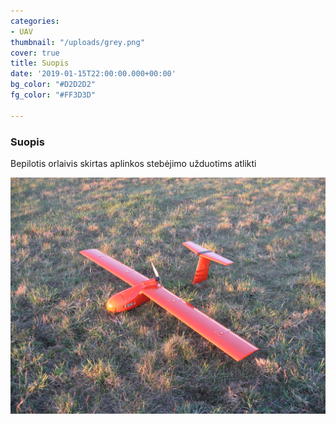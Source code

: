 ```yaml
---
categories:
- UAV
thumbnail: "/uploads/grey.png"
cover: true
title: Suopis
date: '2019-01-15T22:00:00.000+00:00'
bg_color: "#D2D2D2"
fg_color: "#FF3D3D"

---
```


### Suopis

Bepilotis orlaivis skirtas aplinkos stebėjimo užduotims atlikti

![](/uploads/IMG_6260.JPG)